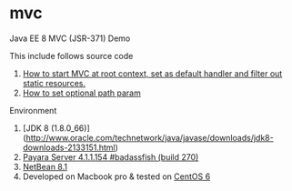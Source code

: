 # mvc
Java EE 8 MVC (JSR-371) Demo


This include follows source code

1. [How to start MVC at root context, set as default handler and filter out static resources.](http://www.victz.com/post/fe864e1044654ad4aceb6e938898e419) 
2. [How to set optional path param](http://www.victz.com/post/1e31aff777fc439b9ee2a83bf9c6865d)


Environment

1. [JDK 8 (1.8.0_66)] (http://www.oracle.com/technetwork/java/javase/downloads/jdk8-downloads-2133151.html)
2. [Payara Server 4.1.1.154 #badassfish (build 270)](http://www.payara.fish/downloads)
3. [NetBean 8.1](http://netbeans.org/downloads/) 
4. Developed on Macbook pro & tested on [CentOS 6](http://www.centos.org)